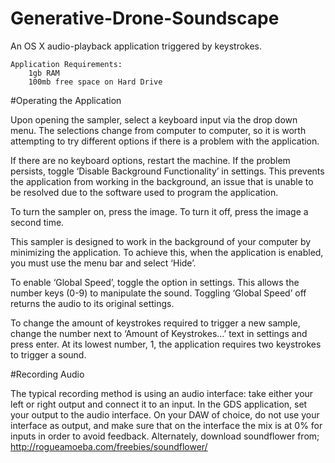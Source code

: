 # Generative-Drone-Soundscape
An OS X audio-playback application triggered by keystrokes.


	Application Requirements:
		1gb RAM
		100mb free space on Hard Drive
		

#Operating the Application

Upon opening the sampler, select a keyboard input via the drop down menu. The selections change from computer to computer, so it is worth attempting to try different options if there is a problem with the application.

If there are no keyboard options, restart the machine. If the problem persists, toggle ‘Disable Background Functionality’ in settings. This prevents the application from working in the background, an issue that is unable to be resolved due to the software used to program the application.

To turn the sampler on, press the image. To turn it off, press the image a second time.

This sampler is designed to work in the background of your computer by minimizing the application. To achieve this, when the application is enabled, you must use the menu bar and select ‘Hide’.

To enable ‘Global Speed’, toggle the option in settings. This allows the number keys (0-9) to manipulate the sound. Toggling ‘Global Speed’ off returns the audio to its original settings.

To change the amount of keystrokes required to trigger a new sample, change the number next to ‘Amount of Keystrokes…’ text in settings and press enter. At its lowest number, 1, the application requires two keystrokes to trigger a sound.		

#Recording Audio

The typical recording method is using an audio interface: take either your left or right output and connect it to an input. In the GDS application, set your output to the audio interface. On your DAW of choice, do not use your interface as output, and make sure that on the interface the mix is at 0% for inputs in order to avoid feedback.
Alternately, download soundflower from; http://rogueamoeba.com/freebies/soundflower/
